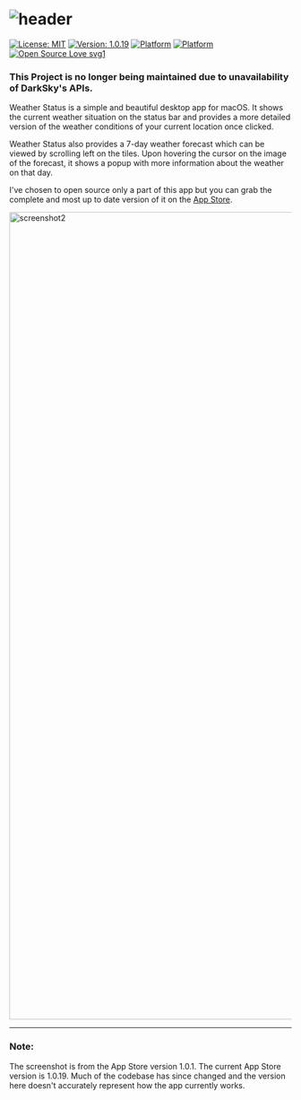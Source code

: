 # ![header](https://user-images.githubusercontent.com/45484873/55459720-d37dd400-55f8-11e9-9ccd-14f23c7125d5.png) 

[![License: MIT](https://img.shields.io/badge/License-MIT-blue.svg)](https://opensource.org/licenses/MIT) 
[![Version: 1.0.19](https://img.shields.io/badge/App_Store-1.0.19-purple.svg)](https://itunes.apple.com/us/app/weather-status/id1453284596?mt=12) 
[![Platform](http://img.shields.io/badge/platform-macOS-black.svg?style=flat)](https://developer.apple.com/resources/)
[![Platform](https://img.shields.io/badge/swift-4.2-orange.svg?style=flat)](hhttps://swift.org/blog/swift-4-2-released/)
[![Open Source Love svg1](https://badges.frapsoft.com/os/v1/open-source.svg?v=103)](https://github.com/nbolar/weather-status/)

### This Project is no longer being maintained due to unavailability of DarkSky's APIs.


Weather Status is a simple and beautiful desktop app for macOS. It shows the current weather situation on the status bar and provides a more detailed version of the weather conditions of your current location once clicked.

Weather Status also provides a 7-day weather forecast which can be viewed by scrolling left on the tiles. Upon hovering the cursor on the image of the forecast, it shows a popup with more information about the weather on that day.


I've chosen to open source only a part of this app but you can grab the complete and most up to date version of it on the [App Store](https://itunes.apple.com/us/app/weather-status/id1453284596?mt=12).

<img width="1440" alt="screenshot2" src="https://user-images.githubusercontent.com/45484873/55458775-957fb080-55f6-11e9-9d87-f57ab394ec5c.png">

----

### Note:
The screenshot is from the App Store version 1.0.1. The current App Store version is 1.0.19. Much of the codebase has since changed and the version here doesn't accurately represent how the app currently works.
